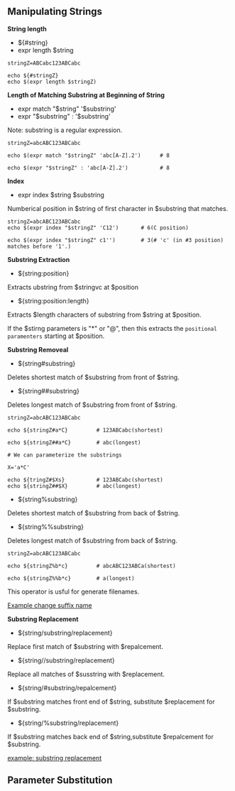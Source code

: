 ## Manipulating Strings
**String length**

- ${#string}
- expr length $string

```shell
stringZ=ABCabc123ABCabc

echo ${#stringZ}
echo $(expr length $stringZ)
```

**Length of Matching Substring at Beginning of String**

- expr match "\$string" '\$substring'
- expr "\$substring" : '\$substring'

Note: substring is a regular expression.

```shell
stringZ=abcABC123ABCabc

echo $(expr match "$stringZ" 'abc[A-Z].2')      # 8

echo $(expr "$stringZ" : 'abc[A-Z].2')          # 8
```

**Index**

- expr index $string $substring

Numberical position in $string of first character in $substring that matches.

```shell
stringZ=abcABC123ABCabc
echo $(expr index "$stringZ" 'C12')       # 6(C position)

echo $(expr index "$stringZ" c1'')        # 3(# 'c' (in #3 position) matches before '1'.)
```

**Substring Extraction**

- ${string:position}

Extracts ubstring from $stringvc at $position

- ${string:position:length}

Extracts $length characters of substring from $string at $position.

If the $stirng parameters is "*" or "@", then this extracts the `positional paramenters` starting at $position.

**Substring Removeal**

- ${string#substring}

Deletes shortest match of $substring from front of $string.

- ${string##substring}

Deletes longest match of $substring from front of $string.

```shell
stringZ=abcABC123ABCabc

echo ${stringZ#a*C}         # 123ABCabc(shortest)

echo ${stringZ##a*C}        # abc(longest)

# We can parameterize the substrings

X='a*C'

echo ${tringZ#$Xs}          # 123ABCabc(shortest)
echo ${stringZ##$X}         # abc(longest)

```

- ${string%substring}

Deletes shortest match of $substring from back of $string.

- ${string%%substring}

Deletes longest match of $substring from back of $string.

```shell
stringZ=abcABC123ABCabc

echo ${stringZ%b*c}         # abcABC123ABCa(shortest)

echo ${stringZ%%b*c}        # a(longest)

```

This operator is usful for generate filenames.

[Example change suffix name](../../scripts/Part-3-Beyond-the-Basic/change-suffix-name.sh)

**Substring Replacement**

- ${string/substring/replacement}

Replace first match of $substring with $repalcement.

- ${string//substring/replacement}

Replace all matches of $susstring with $replacement.

- ${string/#substring/repalcement}

If $substring matches front end of $string, substitute $replacement for $substring.

- ${string/%substring/replacement}

If $substring matches back end of $string,substitute $repalcement for $substring.

[example: substring replacement]()


## Parameter Substitution

